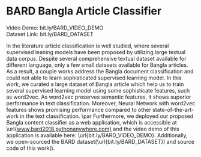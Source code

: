 # BARD Bangla Article Classifier
Video Demo: bit.ly/BARD_VIDEO_DEMO <br/>
Dataset Link: bit.ly/BARD_DATASET

In the literature article classification is well studied, where several supervised leaning models have been proposed by utilizing large textual data corpus. Despite several comprehensive textual dataset available for different language, only a few small datasets available for Bangla articles. As a result, a couple works address the Bangla document classification and could not able to learn sophisticated supervised learning model. In this work, we curated a large dataset of Bangla article which help us to train several supervised learning model using some sophisticate features, such as word2vec. As word2vec preserves semantic features, it shows superior performance in text classification. Moreover, Neural Network with word2vec features shows promising performance compared to other state-of-the-art-work in the text classification. 
    \par Furthermore, we deployed our proposed Bangla content classifier as a web application, which is accessible at \url{www.bard2018.pythonanywhere.com}  and the video demo of this application is available here: \url{bit.ly/BARD_VIDEO_DEMO}. Additionally, we open-sourced the BARD dataset(\url{bit.ly/BARD_DATASET}) and source code of this work().
